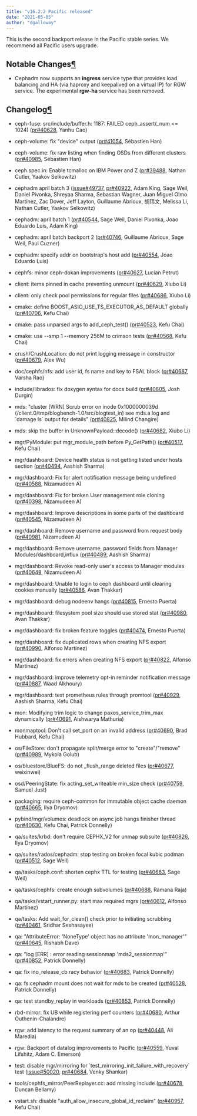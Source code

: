```yaml
---
title: "v16.2.2 Pacific released"
date: "2021-05-05"
author: "dgalloway"
---
```


This is the second backport release in the Pacific stable series. We recommend all Pacific users upgrade.

  
  

## Notable Changes[¶](#notable-changes "Permalink to this headline")

- Cephadm now supports an **ingress** service type that provides load balancing and HA (via haproxy and keepalived on a virtual IP) for RGW service. The experimental **rgw-ha** service has been removed.
    

  
  

## Changelog[¶](#changelog "Permalink to this headline")

- ceph-fuse: src/include/buffer.h: 1187: FAILED ceph\_assert(\_num <= 1024) ([pr#40628](https://github.com/ceph/ceph/pull/40628), Yanhu Cao)
    
- ceph-volume: fix "device" output ([pr#41054](https://github.com/ceph/ceph/pull/41054), Sébastien Han)
    
- ceph-volume: fix raw listing when finding OSDs from different clusters ([pr#40985](https://github.com/ceph/ceph/pull/40985), Sébastien Han)
    
- ceph.spec.in: Enable tcmalloc on IBM Power and Z ([pr#39488](https://github.com/ceph/ceph/pull/39488), Nathan Cutler, Yaakov Selkowitz)
    
- cephadm april batch 3 ([issue#49737](http://tracker.ceph.com/issues/49737), [pr#40922](https://github.com/ceph/ceph/pull/40922), Adam King, Sage Weil, Daniel Pivonka, Shreyaa Sharma, Sebastian Wagner, Juan Miguel Olmo Martínez, Zac Dover, Jeff Layton, Guillaume Abrioux, 胡玮文, Melissa Li, Nathan Cutler, Yaakov Selkowitz)
    
- cephadm: april batch 1 ([pr#40544](https://github.com/ceph/ceph/pull/40544), Sage Weil, Daniel Pivonka, Joao Eduardo Luis, Adam King)
    
- cephadm: april batch backport 2 ([pr#40746](https://github.com/ceph/ceph/pull/40746), Guillaume Abrioux, Sage Weil, Paul Cuzner)
    
- cephadm: specify addr on bootstrap's host add ([pr#40554](https://github.com/ceph/ceph/pull/40554), Joao Eduardo Luis)
    
- cephfs: minor ceph-dokan improvements ([pr#40627](https://github.com/ceph/ceph/pull/40627), Lucian Petrut)
    
- client: items pinned in cache preventing unmount ([pr#40629](https://github.com/ceph/ceph/pull/40629), Xiubo Li)
    
- client: only check pool permissions for regular files ([pr#40686](https://github.com/ceph/ceph/pull/40686), Xiubo Li)
    
- cmake: define BOOST\_ASIO\_USE\_TS\_EXECUTOR\_AS\_DEFAULT globally ([pr#40706](https://github.com/ceph/ceph/pull/40706), Kefu Chai)
    
- cmake: pass unparsed args to add\_ceph\_test() ([pr#40523](https://github.com/ceph/ceph/pull/40523), Kefu Chai)
    
- cmake: use --smp 1 --memory 256M to crimson tests ([pr#40568](https://github.com/ceph/ceph/pull/40568), Kefu Chai)
    
- crush/CrushLocation: do not print logging message in constructor ([pr#40679](https://github.com/ceph/ceph/pull/40679), Alex Wu)
    
- doc/cephfs/nfs: add user id, fs name and key to FSAL block ([pr#40687](https://github.com/ceph/ceph/pull/40687), Varsha Rao)
    
- include/librados: fix doxygen syntax for docs build ([pr#40805](https://github.com/ceph/ceph/pull/40805), Josh Durgin)
    
- mds: "cluster \[WRN\] Scrub error on inode 0x1000000039d (/client.0/tmp/blogbench-1.0/src/blogtest\_in) see mds.a log and \`damage ls\` output for details" ([pr#40825](https://github.com/ceph/ceph/pull/40825), Milind Changire)
    
- mds: skip the buffer in UnknownPayload::decode() ([pr#40682](https://github.com/ceph/ceph/pull/40682), Xiubo Li)
    
- mgr/PyModule: put mgr\_module\_path before Py\_GetPath() ([pr#40517](https://github.com/ceph/ceph/pull/40517), Kefu Chai)
    
- mgr/dashboard: Device health status is not getting listed under hosts section ([pr#40494](https://github.com/ceph/ceph/pull/40494), Aashish Sharma)
    
- mgr/dashboard: Fix for alert notification message being undefined ([pr#40588](https://github.com/ceph/ceph/pull/40588), Nizamudeen A)
    
- mgr/dashboard: Fix for broken User management role cloning ([pr#40398](https://github.com/ceph/ceph/pull/40398), Nizamudeen A)
    
- mgr/dashboard: Improve descriptions in some parts of the dashboard ([pr#40545](https://github.com/ceph/ceph/pull/40545), Nizamudeen A)
    
- mgr/dashboard: Remove username and password from request body ([pr#40981](https://github.com/ceph/ceph/pull/40981), Nizamudeen A)
    
- mgr/dashboard: Remove username, password fields from Manager Modules/dashboard,influx ([pr#40489](https://github.com/ceph/ceph/pull/40489), Aashish Sharma)
    
- mgr/dashboard: Revoke read-only user's access to Manager modules ([pr#40648](https://github.com/ceph/ceph/pull/40648), Nizamudeen A)
    
- mgr/dashboard: Unable to login to ceph dashboard until clearing cookies manually ([pr#40586](https://github.com/ceph/ceph/pull/40586), Avan Thakkar)
    
- mgr/dashboard: debug nodeenv hangs ([pr#40815](https://github.com/ceph/ceph/pull/40815), Ernesto Puerta)
    
- mgr/dashboard: filesystem pool size should use stored stat ([pr#40980](https://github.com/ceph/ceph/pull/40980), Avan Thakkar)
    
- mgr/dashboard: fix broken feature toggles ([pr#40474](https://github.com/ceph/ceph/pull/40474), Ernesto Puerta)
    
- mgr/dashboard: fix duplicated rows when creating NFS export ([pr#40990](https://github.com/ceph/ceph/pull/40990), Alfonso Martínez)
    
- mgr/dashboard: fix errors when creating NFS export ([pr#40822](https://github.com/ceph/ceph/pull/40822), Alfonso Martínez)
    
- mgr/dashboard: improve telemetry opt-in reminder notification message ([pr#40887](https://github.com/ceph/ceph/pull/40887), Waad Alkhoury)
    
- mgr/dashboard: test prometheus rules through promtool ([pr#40929](https://github.com/ceph/ceph/pull/40929), Aashish Sharma, Kefu Chai)
    
- mon: Modifying trim logic to change paxos\_service\_trim\_max dynamically ([pr#40691](https://github.com/ceph/ceph/pull/40691), Aishwarya Mathuria)
    
- monmaptool: Don't call set\_port on an invalid address ([pr#40690](https://github.com/ceph/ceph/pull/40690), Brad Hubbard, Kefu Chai)
    
- os/FileStore: don't propagate split/merge error to "create"/"remove" ([pr#40989](https://github.com/ceph/ceph/pull/40989), Mykola Golub)
    
- os/bluestore/BlueFS: do not \_flush\_range deleted files ([pr#40677](https://github.com/ceph/ceph/pull/40677), weixinwei)
    
- osd/PeeringState: fix acting\_set\_writeable min\_size check ([pr#40759](https://github.com/ceph/ceph/pull/40759), Samuel Just)
    
- packaging: require ceph-common for immutable object cache daemon ([pr#40665](https://github.com/ceph/ceph/pull/40665), Ilya Dryomov)
    
- pybind/mgr/volumes: deadlock on async job hangs finisher thread ([pr#40630](https://github.com/ceph/ceph/pull/40630), Kefu Chai, Patrick Donnelly)
    
- qa/suites/krbd: don't require CEPHX\_V2 for unmap subsuite ([pr#40826](https://github.com/ceph/ceph/pull/40826), Ilya Dryomov)
    
- qa/suites/rados/cephadm: stop testing on broken focal kubic podman ([pr#40512](https://github.com/ceph/ceph/pull/40512), Sage Weil)
    
- qa/tasks/ceph.conf: shorten cephx TTL for testing ([pr#40663](https://github.com/ceph/ceph/pull/40663), Sage Weil)
    
- qa/tasks/cephfs: create enough subvolumes ([pr#40688](https://github.com/ceph/ceph/pull/40688), Ramana Raja)
    
- qa/tasks/vstart\_runner.py: start max required mgrs ([pr#40612](https://github.com/ceph/ceph/pull/40612), Alfonso Martínez)
    
- qa/tasks: Add wait\_for\_clean() check prior to initiating scrubbing ([pr#40461](https://github.com/ceph/ceph/pull/40461), Sridhar Seshasayee)
    
- qa: "AttributeError: 'NoneType' object has no attribute 'mon\_manager'" ([pr#40645](https://github.com/ceph/ceph/pull/40645), Rishabh Dave)
    
- qa: "log \[ERR\] : error reading sessionmap 'mds2\_sessionmap'" ([pr#40852](https://github.com/ceph/ceph/pull/40852), Patrick Donnelly)
    
- qa: fix ino\_release\_cb racy behavior ([pr#40683](https://github.com/ceph/ceph/pull/40683), Patrick Donnelly)
    
- qa: fs:cephadm mount does not wait for mds to be created ([pr#40528](https://github.com/ceph/ceph/pull/40528), Patrick Donnelly)
    
- qa: test standby\_replay in workloads ([pr#40853](https://github.com/ceph/ceph/pull/40853), Patrick Donnelly)
    
- rbd-mirror: fix UB while registering perf counters ([pr#40680](https://github.com/ceph/ceph/pull/40680), Arthur Outhenin-Chalandre)
    
- rgw: add latency to the request summary of an op ([pr#40448](https://github.com/ceph/ceph/pull/40448), Ali Maredia)
    
- rgw: Backport of datalog improvements to Pacific ([pr#40559](https://github.com/ceph/ceph/pull/40559), Yuval Lifshitz, Adam C. Emerson)
    
- test: disable mgr/mirroring for \`test\_mirroring\_init\_failure\_with\_recovery\` test ([issue#50020](http://tracker.ceph.com/issues/50020), [pr#40684](https://github.com/ceph/ceph/pull/40684), Venky Shankar)
    
- tools/cephfs\_mirror/PeerReplayer.cc: add missing include ([pr#40678](https://github.com/ceph/ceph/pull/40678), Duncan Bellamy)
    
- vstart.sh: disable "auth\_allow\_insecure\_global\_id\_reclaim" ([pr#40957](https://github.com/ceph/ceph/pull/40957), Kefu Chai)
